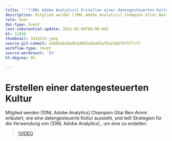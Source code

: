 ```yaml
---
title: '''[!DNL Adobe Analytics] Erstellen einer datengesteuerten Kultur"'
description: Mitglied werden [!DNL Adobe Analytics] Champion Gitai Ben-Ammi erläutert, wie eine datengesteuerte Kultur aussieht, und teilt Strategien für die Verwendung von [!DNL Adobe Analytics] , um eine zu erstellen.
role: User
doc-type: Event
last-substantial-update: 2023-02-09T00:00:00Z
kt: 11836
thumbnail: 3414131.jpeg
source-git-commit: edd0bdb28a9b3d065a64a95af6a216b747577c77
workflow-type: tm+mt
source-wordcount: '52'
ht-degree: 0%

---
```


# Erstellen einer datengesteuerten Kultur

Mitglied werden [!DNL Adobe Analytics] Champion Gitai Ben-Ammi erläutert, wie eine datengesteuerte Kultur aussieht, und teilt Strategien für die Verwendung von [!DNL Adobe Analytics] , um eine zu erstellen.

>[!VIDEO](https://video.tv.adobe.com/v/3414131/?quality=12&learn=on)
